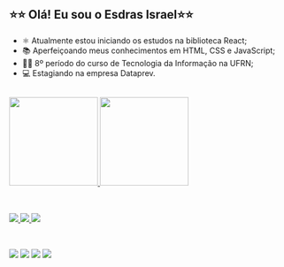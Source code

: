 ## ⭐⭐ Olá! Eu sou o Esdras Israel⭐⭐
- ⚛️ Atualmente estou iniciando os estudos na biblioteca React;
- 📚 Aperfeiçoando meus conhecimentos em HTML, CSS e JavaScript;
- 👨‍🎓 8º período do curso de Tecnologia da Informação na UFRN;
- 💻 Estagiando na empresa Dataprev.
##
<div>
  <a href="http:/beacons.ai/EsdrasIsrael">
  <img height="160em" src="https://github-readme-stats.vercel.app/api?username=EsdrasIsrael&show_icons=true&theme=dracula&include_all_commits=true&count_private=true"/>
  <img height="160em" src="https://github-readme-stats.vercel.app/api/top-langs/?username=EsdrasIsrael&theme=dracula&hide=python,c,php&layout=compact">
</div>
  
##
  
<div style="display: inline_block"><br>
  <img src="https://img.shields.io/badge/HTML5-E34F26?style=for-the-badge&logo=html5&logoColor=white&"/>
  <img src="https://img.shields.io/badge/CSS3-1572B6?style=for-the-badge&logo=css3&logoColor=white"/>
  <img src="https://img.shields.io/badge/JavaScript-F59812?style=for-the-badge&logo=javascript&logoColor=white"/>
</div>

  ##
  
<br>
<div>
    <a href="mailto:contato@EsdrasIsrael.tech" target="_blank"><img src="https://img.shields.io/badge/Gmail-D14836?style=for-the-badge&logo=gmail&logoColor=white" target="_blank"></a>
    <a href="https://www.linkedin.com/in/esdras-israel-918b02166/" target="_blank"><img src="https://img.shields.io/badge/LinkedIn-0077B5?style=for-the-badge&logo=linkedin&logoColor=white" target="_blank"></a>
  <a href="https://www.instagram.com/_esdrasisrael/" target="_blank"><img src="https://img.shields.io/badge/Instagram-E4405F?style=for-the-badge&logo=instagram&logoColor=white" target="_blank"></a>
  <a href="https://discord.gg/7PwPyQJF" target="_blank"><img src="https://img.shields.io/badge/Discord-7289DA?style=for-the-badge&logo=discord&logoColor=white" target="_blank"></a>
</div>
